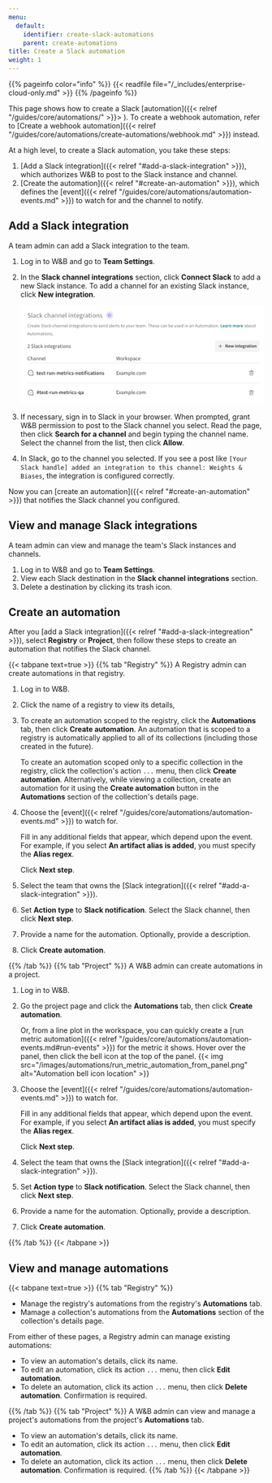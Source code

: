 ```yaml
---
menu:
  default:
    identifier: create-slack-automations
    parent: create-automations
title: Create a Slack automation
weight: 1
---
```

{{% pageinfo color="info" %}}
{{< readfile file="/_includes/enterprise-cloud-only.md" >}}
{{% /pageinfo %}}

This page shows how to create a Slack [automation]({{< relref "/guides/core/automations/" >}}> ). To create a webhook automation, refer to [Create a webhook automation]({{< relref "/guides/core/automations/create-automations/webhook.md" >}}) instead.

At a high level, to create a Slack automation, you take these steps:
1. [Add a Slack integration]({{< relref "#add-a-slack-integration" >}}), which authorizes W&B to post to the Slack instance and channel.
1. [Create the automation]({{< relref "#create-an-automation" >}}), which defines the [event]({{< relref "/guides/core/automations/automation-events.md" >}}) to watch for and the channel to notify.

## Add a Slack integration
A team admin can add a Slack integration to the team.

1. Log in to W&B and go to **Team Settings**.
1. In the **Slack channel integrations** section, click **Connect Slack** to add a new Slack instance. To add a channel for an existing Slack instance, click **New integration**.

    ![Screenshot showing two Slack integrations in a Team](/images/automations/slack_integrations.png)
1. If necessary, sign in to Slack in your browser. When prompted, grant W&B permission to post to the Slack channel you select. Read the page, then click **Search for a channel** and begin typing the channel name. Select the channel from the list, then click **Allow**.
1. In Slack, go to the channel you selected. If you see a post like `[Your Slack handle] added an integration to this channel: Weights & Biases`, the integration is configured correctly.

Now you can [create an automation]({{< relref "#create-an-automation" >}}) that notifies the Slack channel you configured.

## View and manage Slack integrations
A team admin can view and manage the team's Slack instances and channels.

1. Log in to W&B and go to **Team Settings**.
1. View each Slack destination in the **Slack channel integrations** section.
1. Delete a destination by clicking its trash icon.

## Create an automation
After you [add a Slack integration]({{< relref "#add-a-slack-integreation" >}}), select **Registry** or **Project**, then follow these steps to create an automation that notifies the Slack channel.

{{< tabpane text=true >}}
{{% tab "Registry" %}}
A Registry admin can create automations in that registry.

1. Log in to W&B.
1. Click the name of a registry to view its details, 
1. To create an automation scoped to the registry, click the **Automations** tab, then click **Create automation**. An automation that is scoped to a registry is automatically applied to all of its collections (including those created in the future).

    To create an automation scoped only to a specific collection in the registry, click the collection's action `...` menu, then click **Create automation**. Alternatively, while viewing a collection, create an automation for it using the **Create automation** button in the **Automations** section of the collection's details page.
1. Choose the [event]({{< relref "/guides/core/automations/automation-events.md" >}}) to watch for.

    Fill in any additional fields that appear, which depend upon the event. For example, if you select **An artifact alias is added**, you must specify the **Alias regex**.
    
    Click **Next step**.
1. Select the team that owns the [Slack integration]({{< relref "#add-a-slack-integration" >}}).
1. Set **Action type** to **Slack notification**. Select the Slack channel, then click **Next step**.
1. Provide a name for the automation. Optionally, provide a description.
1. Click **Create automation**.

{{% /tab %}}
{{% tab "Project" %}}
A W&B admin can create automations in a project.

1. Log in to W&B.
1. Go the project page and click the **Automations** tab, then click **Create automation**.

    Or, from a line plot in the workspace, you can quickly create a [run metric automation]({{< relref "/guides/core/automations/automation-events.md#run-events" >}}) for the metric it shows. Hover over the panel, then click the bell icon at the top of the panel.
    {{< img src="/images/automations/run_metric_automation_from_panel.png" alt="Automation bell icon location" >}}
1. Choose the [event]({{< relref "/guides/core/automations/automation-events.md" >}}) to watch for.

    Fill in any additional fields that appear, which depend upon the event. For example, if you select **An artifact alias is added**, you must specify the **Alias regex**.
    
    Click **Next step**.
1. Select the team that owns the [Slack integration]({{< relref "#add-a-slack-integration" >}}).
1. Set **Action type** to **Slack notification**. Select the Slack channel, then click **Next step**.
1. Provide a name for the automation. Optionally, provide a description.
1. Click **Create automation**.

{{% /tab %}}
{{< /tabpane >}}

## View and manage automations

{{< tabpane text=true >}}
{{% tab "Registry" %}}

- Manage the registry's automations from the registry's **Automations** tab.
- Mamage a collection's automations from the **Automations** section of the collection's details page.

From either of these pages, a Registry admin can manage existing automations:
- To view an automation's details, click its name.
- To edit an automation, click its action `...` menu, then click **Edit automation**.
- To delete an automation, click its action `...` menu, then click **Delete automation**. Confirmation is required.


{{% /tab %}}
{{% tab "Project" %}}
A W&B admin can view and manage a project's automations from the project's **Automations** tab.

- To view an automation's details, click its name.
- To edit an automation, click its action `...` menu, then click **Edit automation**.
- To delete an automation, click its action `...` menu, then click **Delete automation**. Confirmation is required.
{{% /tab %}}
{{< /tabpane >}}
